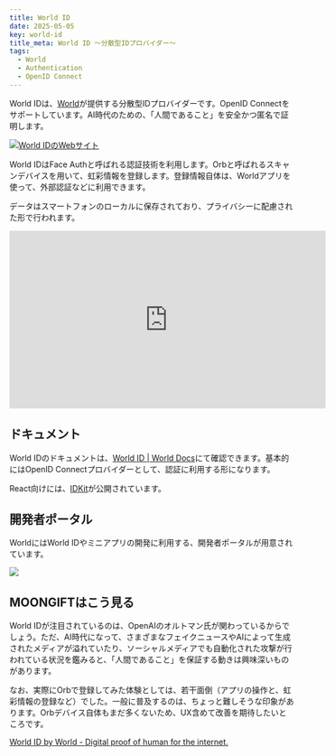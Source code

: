 ```yaml
---
title: World ID
date: 2025-05-05
key: world-id
title_meta: World ID 〜分散型IDプロバイダー〜
tags:
  - World
  - Authentication
  - OpenID Connect
---
```


World IDは、[World](https://world.org/)が提供する分散型IDプロバイダーです。OpenID Connectをサポートしています。AI時代のための、「人間であること」を安全かつ匿名で証明します。

[![World IDのWebサイト](/img/services/world-id.jpg)](https://world.org/world-id)

<!--more-->

World IDはFace Authと呼ばれる認証技術を利用します。Orbと呼ばれるスキャンデバイスを用いて、虹彩情報を登録します。登録情報自体は、Worldアプリを使って、外部認証などに利用できます。

データはスマートフォンのローカルに保存されており、プライバシーに配慮された形で行われます。

<iframe width="560" height="315" src="https://www.youtube.com/embed/4IoX7vw4qac?si=ZMyfS7k-qqDZJU61" title="YouTube video player" frameborder="0" allow="accelerometer; autoplay; clipboard-write; encrypted-media; gyroscope; picture-in-picture; web-share" referrerpolicy="strict-origin-when-cross-origin" allowfullscreen></iframe>

## ドキュメント

World IDのドキュメントは、[World ID \| World Docs](https://docs.world.org/world-id)にて確認できます。基本的にはOpenID Connectプロバイダーとして、認証に利用する形になります。

React向けには、[IDKit](https://docs.world.org/world-id/reference/idkit)が公開されています。

## 開発者ポータル

WorldにはWorld IDやミニアプリの開発に利用する、開発者ポータルが用意されています。

![](/img/services/world-id-2.jpg)

## MOONGIFTはこう見る

World IDが注目されているのは、OpenAIのオルトマン氏が関わっているからでしょう。ただ、AI時代になって、さまざまなフェイクニュースやAIによって生成されたメディアが溢れていたり、ソーシャルメディアでも自動化された攻撃が行われている状況を鑑みると、「人間であること」を保証する動きは興味深いものがあります。

なお、実際にOrbで登録してみた体験としては、若干面倒（アプリの操作と、虹彩情報の登録など）でした。一般に普及するのは、ちょっと難しそうな印象があります。Orbデバイス自体もまだ多くないため、UX含めて改善を期待したいところです。

[World ID by World \- Digital proof of human for the internet\.](https://world.org/world-id)